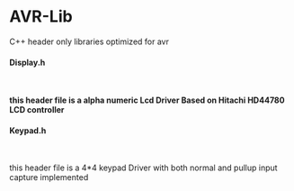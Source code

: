 # AVR-Lib
C++ header only libraries optimized for avr 

<html>
<h4>Display.h<h4/>
<br>
 <p> this header file is a alpha numeric Lcd Driver Based on Hitachi HD44780 LCD controller</p>
<h4>Keypad.h</h4>
<br>  
 <p> this header file is a 4*4 keypad Driver with both normal and pullup input capture implemented<p> 
 </html>
